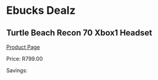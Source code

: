 
# Ebucks Dealz
## Turtle Beach Recon 70 Xbox1 Headset
[Product Page](https://www.ebucks.com/web/shop/productSelected.do?prodId=1193389496&catId=1193873409)

Price: R799.00

Savings: 


	